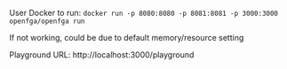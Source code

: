 User Docker to run: `docker run -p 8080:8080 -p 8081:8081 -p 3000:3000 openfga/openfga run`

If not working, could be due to default memory/resource setting

Playground URL: http://localhost:3000/playground
